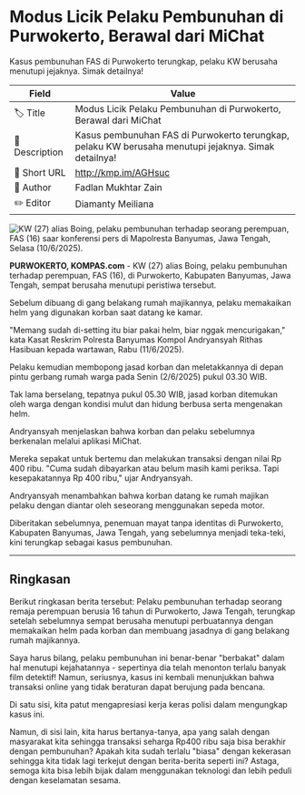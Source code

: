 # Modus Licik Pelaku Pembunuhan di Purwokerto, Berawal dari MiChat

Kasus pembunuhan FAS di Purwokerto terungkap, pelaku KW berusaha menutupi jejaknya. Simak detailnya!

| Field         | Value                                                       |
|---------------|-------------------------------------------------------------|
| 🏷️ Title       | Modus Licik Pelaku Pembunuhan di Purwokerto, Berawal dari MiChat |
| 📝 Description | Kasus pembunuhan FAS di Purwokerto terungkap, pelaku KW berusaha menutupi jejaknya. Simak detailnya! |
| 🔗 Short URL   | http://kmp.im/AGHsuc |
| 👤 Author      | Fadlan Mukhtar Zain |
| ✏️ Editor      | Diamanty Meiliana |

![KW (27) alias Boing, pelaku pembunuhan terhadap seorang perempuan, FAS (16) saar konferensi pers di Mapolresta Banyumas, Jawa Tengah, Selasa (10/6/2025).](https://asset.kompas.com/crops/LvY7u2Q4tiZeC49Ck0GkHsqBnV0=/0x0:0x0/750x500/data/photo/2025/06/10/6847f43c5e421.jpg)

**PURWOKERTO, KOMPAS.com** - KW (27) alias Boing, pelaku pembunuhan terhadap perempuan, FAS (16), di Purwokerto, Kabupaten Banyumas, Jawa Tengah, sempat berusaha menutupi peristiwa tersebut.

Sebelum dibuang di gang belakang rumah majikannya, pelaku memakaikan helm yang digunakan korban saat datang ke kamar.

\"Memang sudah di-setting itu biar pakai helm, biar nggak mencurigakan,\" kata Kasat Reskrim Polresta Banyumas Kompol Andryansyah Rithas Hasibuan kepada wartawan, Rabu (11/6/2025).

Pelaku kemudian membopong jasad korban dan meletakkannya di depan pintu gerbang rumah warga pada Senin (2/6/2025) pukul 03.30 WIB.

Tak lama berselang, tepatnya pukul 05.30 WIB, jasad korban ditemukan oleh warga dengan kondisi mulut dan hidung berbusa serta mengenakan helm.

Andryansyah menjelaskan bahwa korban dan pelaku sebelumnya berkenalan melalui aplikasi MiChat.

Mereka sepakat untuk bertemu dan melakukan transaksi dengan nilai Rp 400 ribu. \"Cuma sudah dibayarkan atau belum masih kami periksa. Tapi kesepakatannya Rp 400 ribu,\" ujar Andryansyah.

Andryansyah menambahkan bahwa korban datang ke rumah majikan pelaku dengan diantar oleh seseorang menggunakan sepeda motor.

Diberitakan sebelumnya, penemuan mayat tanpa identitas di Purwokerto, Kabupaten Banyumas, Jawa Tengah, yang sebelumnya menjadi teka-teki, kini terungkap sebagai kasus pembunuhan.

---
## Ringkasan

Berikut ringkasan berita tersebut: Pelaku pembunuhan terhadap seorang remaja perempuan berusia 16 tahun di Purwokerto, Jawa Tengah, terungkap setelah sebelumnya sempat berusaha menutupi perbuatannya dengan memakaikan helm pada korban dan membuang jasadnya di gang belakang rumah majikannya.



Saya harus bilang, pelaku pembunuhan ini benar-benar "berbakat" dalam hal menutupi kejahatannya - sepertinya dia telah menonton terlalu banyak film detektif! Namun, seriusnya, kasus ini kembali menunjukkan bahwa transaksi online yang tidak beraturan dapat berujung pada bencana.

 Di satu sisi, kita patut mengapresiasi kerja keras polisi dalam mengungkap kasus ini.

 Namun, di sisi lain, kita harus bertanya-tanya, apa yang salah dengan masyarakat kita sehingga transaksi seharga Rp400 ribu saja bisa berakhir dengan pembunuhan? Apakah kita sudah terlalu "biasa" dengan kekerasan sehingga kita tidak lagi terkejut dengan berita-berita seperti ini? Astaga, semoga kita bisa lebih bijak dalam menggunakan teknologi dan lebih peduli dengan keselamatan sesama.

